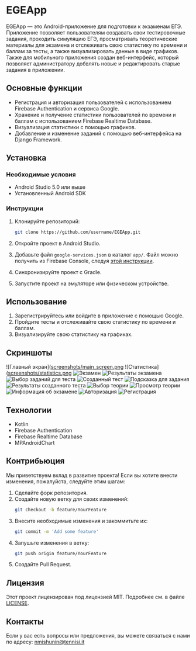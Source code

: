# EGEApp

EGEApp — это Android-приложение для подготовки к экзаменам ЕГЭ. Приложение позволяет пользователям создавать свои тестировочные задания, проходить симуляцию ЕГЭ, просматривать теоретические материалы для экзамена и отслеживать свою статистику по времени и баллам за тесты, а также визуализировать данные в виде графиков. Также для мобильного приложения создан веб-интерфейс, который позволяет администратору добвлять новые и редактировать старые задания в приложении.

## Основные функции

- Регистрация и авторизация пользователей с использованием Firebase Authentication и сервиса Google.
- Хранение и получение статистики пользователей по времени и баллам с использованием Firebase Realtime Database.
- Визуализация статистики с помощью графиков.
- Добавление и изменение заданий с помощью веб-интерфейса на Django Framework.

## Установка

### Необходимые условия

- Android Studio 5.0 или выше
- Установленный Android SDK

### Инструкции

1. Клонируйте репозиторий:
    ```sh
    git clone https://github.com/username/EGEApp.git
    ```

2. Откройте проект в Android Studio.

3. Добавьте файл `google-services.json` в каталог `app/`. Файл можно получить из Firebase Console, следуя [этой инструкции](https://firebase.google.com/docs/android/setup#manually_add_firebase).

4. Синхронизируйте проект с Gradle.

5. Запустите проект на эмуляторе или физическом устройстве.

## Использование

1. Зарегистрируйтесь или войдите в приложение с помощью Google.
2. Пройдите тесты и отслеживайте свою статистику по времени и баллам.
3. Визуализируйте свою статистику на графиках.

## Скриншоты

![Главный экран]([screenshots/main_screen.png](https://drive.google.com/file/d/1Ny0XhRfKpE9cBNjV4OD4thNA5yY_v7yI/view?usp=sharing)
![Статистика]([screenshots/statistics.png](https://drive.google.com/file/d/1O8SDcTk6PEQIQ0m6zeIrr87WhrAZRRt0/view?usp=sharing)
![Экзамен](https://drive.google.com/file/d/1Nyt2gwLXYll4v30nC5bsRA48z8C4i_4e/view?usp=sharing)
![Результаты экзамена](https://drive.google.com/file/d/1Q2X3unnwb527io_KFGoPbYwzBPfLjKoG/view?usp=sharing)
![Выбор заданий для теста](https://drive.google.com/file/d/1Nyt2gwLXYll4v30nC5bsRA48z8C4i_4e/view?usp=sharing)
![Созданный тест](https://drive.google.com/file/d/1O2WpXcqB8vIR9-t2wJwVutqmanYh3OSQ/view?usp=sharing)
![Подсказка для задания](https://drive.google.com/file/d/1O4jyvZSojRDA0cyYERAbEHBm-wMQkqiR/view?usp=sharing)
![Результаты созданного теста](https://drive.google.com/file/d/1NzXHiinqhs-0n3exptMHz3ejr5t6yYoP/view?usp=sharing)
![Выбор теории](https://drive.google.com/file/d/1Q5eoBJVGXGkVeMD2zDBbSLf69Gtrh8Na/view?usp=sharing)
![Просмотр теории](https://drive.google.com/file/d/1Q4TA0hfYTS5MJg-vI0KwP3ONuLPEA-4c/view?usp=sharing)
![Информация об экзамене](https://drive.google.com/file/d/1Q9KgBChyT9b47YVll5iCjMYjME6lj-a4/view?usp=sharing)
![Авторизация](https://drive.google.com/file/d/1Q-EOoIM9h4gic9ksvZ2EfI8ItVkcCnR1/view?usp=sharing)
![Регистрация](https://drive.google.com/file/d/1Q-JJDsHhlF1QCDUuAMWxgcOvDOXwyXim/view?usp=sharing)



## Технологии

- Kotlin
- Firebase Authentication
- Firebase Realtime Database
- MPAndroidChart

## Контрибьюция

Мы приветствуем вклад в развитие проекта! Если вы хотите внести изменения, пожалуйста, следуйте этим шагам:

1. Сделайте форк репозитория.
2. Создайте новую ветку для своих изменений:
    ```sh
    git checkout -b feature/YourFeature
    ```
3. Внесите необходимые изменения и закоммитьте их:
    ```sh
    git commit -m 'Add some feature'
    ```
4. Запушьте изменения в ветку:
    ```sh
    git push origin feature/YourFeature
    ```
5. Создайте Pull Request.

## Лицензия

Этот проект лицензирован под лицензией MIT. Подробнее см. в файле [LICENSE](LICENSE).

## Контакты

Если у вас есть вопросы или предложения, вы можете связаться с нами по адресу: nmishunin@tennisi.it
